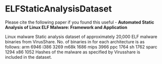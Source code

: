 # ELFStaticAnalysisDataset
Please cite the following paper if you found this useful - 
**Automated Static Analysis of Linux ELF Malware: Framework and Application**

Linux malware Static analysis dataset of approximately 20,000 ELF malware binaries from VirusShare.
No. of binaries in for each architecture is as follows:
arm	  6946
i386	3269
m68k	1686
mips	3966
ppc	  1764
sh	  1762
sparc	1294
x86	  1052
Hashes of the malware as specified by Virusshare is included in the dataset.


